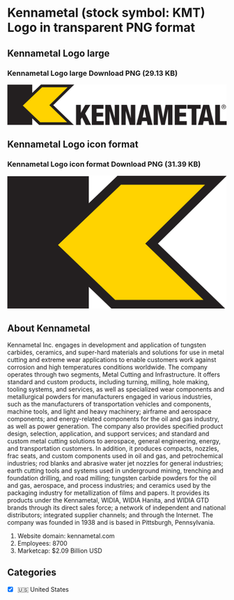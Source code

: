 # Kennametal (stock symbol: KMT) Logo in transparent PNG format

## Kennametal Logo large

### Kennametal Logo large Download PNG (29.13 KB)

![Kennametal Logo large Download PNG (29.13 KB)](/img/orig/KMT_BIG-2a780ff6.png)

## Kennametal Logo icon format

### Kennametal Logo icon format Download PNG (31.39 KB)

![Kennametal Logo icon format Download PNG (31.39 KB)](/img/orig/KMT-438d2af4.png)

## About Kennametal

Kennametal Inc. engages in development and application of tungsten carbides, ceramics, and super-hard materials and solutions for use in metal cutting and extreme wear applications to enable customers work against corrosion and high temperatures conditions worldwide. The company operates through two segments, Metal Cutting and Infrastructure. It offers standard and custom products, including turning, milling, hole making, tooling systems, and services, as well as specialized wear components and metallurgical powders for manufacturers engaged in various industries, such as the manufacturers of transportation vehicles and components, machine tools, and light and heavy machinery; airframe and aerospace components; and energy-related components for the oil and gas industry, as well as power generation. The company also provides specified product design, selection, application, and support services; and standard and custom metal cutting solutions to aerospace, general engineering, energy, and transportation customers. In addition, it produces compacts, nozzles, frac seats, and custom components used in oil and gas, and petrochemical industries; rod blanks and abrasive water jet nozzles for general industries; earth cutting tools and systems used in underground mining, trenching and foundation drilling, and road milling; tungsten carbide powders for the oil and gas, aerospace, and process industries; and ceramics used by the packaging industry for metallization of films and papers. It provides its products under the Kennametal, WIDIA, WIDIA Hanita, and WIDIA GTD brands through its direct sales force; a network of independent and national distributors; integrated supplier channels; and through the Internet. The company was founded in 1938 and is based in Pittsburgh, Pennsylvania.

1. Website domain: kennametal.com
2. Employees: 8700
3. Marketcap: $2.09 Billion USD


## Categories
- [x] 🇺🇸 United States
